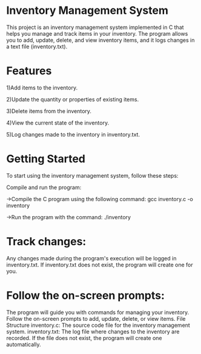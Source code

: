 # Inventory Management System
This project is an inventory management system implemented in C that helps you manage and track items in your inventory. The program allows you to add, update, delete, and view inventory items, and it logs changes in a text file (inventory.txt).

# Features

1)Add items to the inventory.

2)Update the quantity or properties of existing items.

3)Delete items from the inventory.

4)View the current state of the inventory.

5)Log changes made to the inventory in inventory.txt.

# Getting Started
To start using the inventory management system, follow these steps:

Compile and run the program:

->Compile the C program using the following command:
gcc inventory.c -o inventory

->Run the program with the command:
./inventory

# Track changes:
Any changes made during the program's execution will be logged in inventory.txt.
If inventory.txt does not exist, the program will create one for you.

# Follow the on-screen prompts:

The program will guide you with commands for managing your inventory. Follow the on-screen prompts to add, update, delete, or view items.
File Structure
inventory.c: The source code file for the inventory management system.
inventory.txt: The log file where changes to the inventory are recorded. If the file does not exist, the program will create one automatically.


